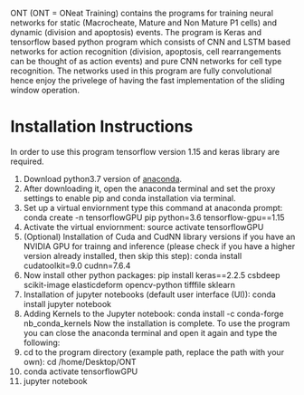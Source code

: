 
ONT (ONT =  ONeat Training) contains the programs for training neural networks for static (Macrocheate, Mature and Non Mature P1 cells) and dynamic (division and apoptosis) events. The program is Keras and tensorflow based python program which consists of CNN and LSTM based networks for action recognition (division, apoptosis, cell rearrangements can be thought of as action events) and pure CNN networks for cell type recognition. The networks used in this program are fully convolutional hence enjoy the privelege of having the fast implementation of the sliding window operation.


# Installation Instructions
In order to use this program tensorflow version 1.15 and keras library are required. 
1. Download python3.7 version of [anaconda](https://www.anaconda.com/distribution/).
2. After downloading it, open the anaconda terminal and set the proxy settings to enable pip and conda installation via terminal.
3. Set up a virtual enviornment type this command at anaconda prompt: conda create -n tensorflowGPU pip python=3.6 tensorflow-gpu==1.15  
4. Activate the virtual enviornment: source activate tensorflowGPU
5. (Optional) Installation of Cuda and CudNN library versions if you have an NVIDIA GPU for trainng and inference (please check if you have a higher version already installed, then skip this step): conda install cudatoolkit=9.0 cudnn=7.6.4
6. Now install other python packages: pip install keras==2.2.5 csbdeep scikit-image elasticdeform opencv-python tifffile sklearn
7. Installation of jupyter notebooks (default user interface (UI)): conda install jupyter notebook
8. Adding Kernels to the Jupyter notebook: conda install -c conda-forge nb_conda_kernels
Now the installation is complete. To use the program you can close the anaconda terminal and open it again and type the following:
1. cd to the program directory (example path, replace the path with your own): cd /home/Desktop/ONT 
1. conda activate tensorflowGPU
2. jupyter notebook

